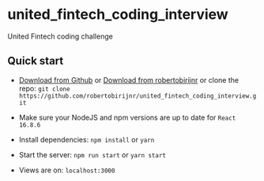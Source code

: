 # united_fintech_coding_interview
United Fintech coding challenge

## Quick start

- [Download from Github](https://github.com/robertobirijnr/united_fintech_coding_interview/archive/master.zip) or [Download from robertobirijnr](https://github.com/robertobirijnr/united_fintech_coding_interview) or clone the repo: `git clone https://github.com/robertobirijnr/united_fintech_coding_interview.git`

- Make sure your NodeJS and npm versions are up to date for `React 16.8.6`

- Install dependencies: `npm install` or `yarn`

- Start the server: `npm run start` or `yarn start`

- Views are on: `localhost:3000`
